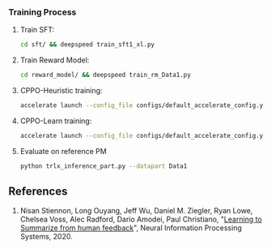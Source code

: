 
### Training Process


1. Train SFT:
    ```bash
    cd sft/ && deepspeed train_sft1_xl.py
    ```

2. Train Reward Model:
    ```bash
    cd reward_model/ && deepspeed train_rm_Data1.py
    ```

3. CPPO-Heuristic training:
    ```bash
    accelerate launch --config_file configs/default_accelerate_config.yaml cppoH_gpt2s_task-1.py
    ```
 
4. CPPO-Learn training:
    ```bash
    accelerate launch --config_file configs/default_accelerate_config.yaml cppoL_gpt2s_task-1.py
    ```

5. Evaluate on reference PM
    ```bash
    python trlx_inference_part.py --datapart Data1
    ```

## References

1. Nisan Stiennon, Long Ouyang, Jeff Wu, Daniel M. Ziegler, Ryan Lowe, Chelsea Voss, Alec Radford, Dario Amodei, Paul Christiano, "[Learning to Summarize from human feedback](https://arxiv.org/abs/2009.01325)", Neural Information Processing Systems, 2020.
